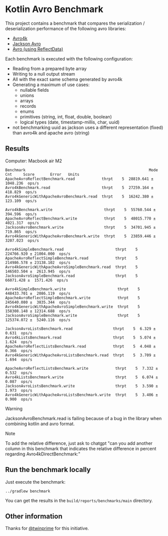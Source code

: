 # Kotlin Avro Benchmark

This project contains a benchmark that compares the serialization / deserialization performance of the following avro libraries:

- [Avro4k](https://github.com/avro-kotlin/avro4k/)
- [Jackson Avro](https://github.com/FasterXML/jackson-dataformats-binary/tree/master/avro)
- [Avro (using ReflectData)](https://avro.apache.org/)

Each benchmark is executed with the following configuration:
- Reading from a prepared byte array
- Writing to a null output stream
- All with the exact same schema generated by avro4k
- Generating a maximum of use cases:
  - nullable fields
  - unions
  - arrays
  - records
  - enums
  - primitives (string, int, float, double, boolean)
  - logical types (date, timestamp-millis, char, uuid)
- not benchmarking uuid as jackson uses a different representation (fixed) than avro4k and apache avro (string)

## Results

Computer: Macbook air M2

```
Benchmark                                                       Mode   Cnt     Score       Error   Units
ApacheAvroReflectBenchmark.read            thrpt    5  28819.641 ± 1048.236  ops/s
Avro4kBenchmark.read                       thrpt    5  27259.164 ±  418.829  ops/s
Avro4kGenericWithApacheAvroBenchmark.read  thrpt    5  16242.380 ±  123.109  ops/s

Avro4kBenchmark.write                       thrpt    5  55760.544 ±  394.596  ops/s
ApacheAvroReflectBenchmark.write            thrpt    5  48015.770 ± 4021.317  ops/s
JacksonAvroBenchmark.write                  thrpt    5  34701.945 ±  719.865  ops/s
Avro4kGenericWithApacheAvroBenchmark.write  thrpt    5  23859.446 ± 3207.023  ops/s

Avro4kSimpleBenchmark.read                       thrpt    5  224766.920 ± 21004.000  ops/s
ApacheAvroReflectSimpleBenchmark.read            thrpt    5  214986.578 ± 23138.102  ops/s
Avro4kGenericWithApacheAvroSimpleBenchmark.read  thrpt    5  146503.504 ±  2613.945  ops/s
JacksonAvroSimpleBenchmark.read                  thrpt    5   66071.428 ±  1571.426  ops/s

Avro4kSimpleBenchmark.write                       thrpt    5  448433.701 ±  2086.119  ops/s
ApacheAvroReflectSimpleBenchmark.write            thrpt    5  245640.080 ±  3835.344  ops/s
Avro4kGenericWithApacheAvroSimpleBenchmark.write  thrpt    5  158308.148 ± 12314.688  ops/s
JacksonAvroSimpleBenchmark.write                  thrpt    5  125374.072 ±  5240.116  ops/s

JacksonAvroListsBenchmark.read                  thrpt    5  6.329 ± 0.631  ops/s
Avro4kListsBenchmark.read                       thrpt    5  5.074 ± 1.624  ops/s
ApacheAvroReflectListsBenchmark.read            thrpt    5  4.048 ± 0.366  ops/s
Avro4kGenericWithApacheAvroListsBenchmark.read  thrpt    5  3.709 ± 1.694  ops/s

ApacheAvroReflectListsBenchmark.write            thrpt    5  7.332 ± 0.532  ops/s
Avro4kListsBenchmark.write                       thrpt    5  6.074 ± 0.087  ops/s
JacksonAvroListsBenchmark.write                  thrpt    5  3.590 ± 1.973  ops/s
Avro4kGenericWithApacheAvroListsBenchmark.write  thrpt    5  3.406 ± 0.900  ops/s

```

> [!WARNING]
> JacksonAvroBenchmark.read is failing because of a bug in the library when combining kotlin and avro format.

> [!NOTE]
> To add the relative difference, just ask to chatgpt "can you add another column in this benchmark that indicates the relative difference in percent regarding
> Avro4kDirectBenchmark:"

## Run the benchmark locally

Just execute the benchmark:

```shell
../gradlew benchmark
```

You can get the results in the `build/reports/benchmarks/main` directory.

## Other information

Thanks for [@twinprime](https://github.com/twinprime) for this initiative.
